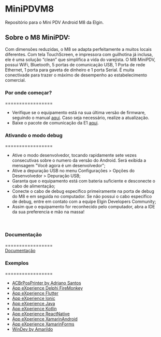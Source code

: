 # MiniPDVM8
Repositório para o Mini PDV Android M8 da Elgin.

## Sobre o M8 MiniPDV:
Com dimensões reduzidas, o M8 se adapta perfeitamente a muitos locais diferentes. Com tela TouchScreen, e impressora com guilhotina já inclusa, ele é uma solução “clean” que simplifica a vida do varejista. O M8 MiniPDV, possui WiFi, Bluetooth, 5 portas de comunicação USB, 1 Porta de rede Ethernet, 1 porta para gaveta de dinheiro e 1 porta Serial. É muita conectivade para trazer o máximo de desempenho ao estabelecimento comercial.

### Por onde começar?
=================  
* Verifique se o equipamento está na sua última versão de firmware, seguindo o manual [aqui](https://github.com/ElginDeveloperCommunity/MiniPDVM8/blob/master/M8/Firmware/MiniPDV%20M8%20Elgin%20-%20Atualiza%C3%A7%C3%A3o%20de%20Firmware%20(OTA).pdf). Caso seja necessário, realize a atualização. 
* Baixe o pacote de comunicação da E1 [aqui](https://github.com/ElginDeveloperCommunity/MiniPDVM8/tree/master/M8/Bibliotecas).

### Ativando o modo debug
=================  
* Ative o modo desenvolvedor, tocando rapidamente sete vezes consecutivas sobre o numero da versão do Android. Será exibida a mensagem "Você agora é um desenvolvedor";  
* Ative a depuração USB no menu Configurações > Opções do Desenvolvedor > Depuração USB;  
* Garanta que o equipamento está com bateria suficiente e desconecte o cabo de alimentação;  
* Conecte o cabo de debug específico primeiramente na porta de debug do M8 e em seguida no computador. Se não possui o cabo específico de debug, entre em contato com a equipe Elgin Developers Community;  
* Assim que o equipamento for reconhecido pelo computador, abra a IDE da sua preferencia e mão na massa!  
<br><br/>

### Documentação
=================  
[Documentação](http://plataforma-e1.leonwebhost.com/group__m80.html)  

### Exemplos
=================  
- [ACBrPosPrinter by Adriano Santos](https://github.com/ElginDeveloperCommunity/MiniPDVM8/tree/master/M8/Exemplos/AdrianoSantos_ACBrPosPrinter)
- [App eXperience Delphi FireMonkey](https://github.com/ElginDeveloperCommunity/MiniPDVM8/tree/master/M8/Exemplos/App_eXperience_FireMonkey)
- [App eXperience Flutter](https://github.com/ElginDeveloperCommunity/MiniPDVM8/tree/master/M8/Exemplos/App_eXperience_Flutter)
- [App eXperience Ionic](https://github.com/ElginDeveloperCommunity/MiniPDVM8/tree/master/M8/Exemplos/App_eXperience_Ionic)
- [App eXperience Java](https://github.com/ElginDeveloperCommunity/MiniPDVM8/tree/master/M8/Exemplos/App_eXperience_Java)
- [App eXperience Kotlin](https://github.com/ElginDeveloperCommunity/MiniPDVM8/tree/master/M8/Exemplos/App_eXperience_Kotlin)
- [App eXperience ReactNative](https://github.com/ElginDeveloperCommunity/MiniPDVM8/tree/master/M8/Exemplos/App_eXperience_ReactNative)
- [App eXperience XamarinAndroid](https://github.com/ElginDeveloperCommunity/MiniPDVM8/tree/master/M8/Exemplos/App_eXperience_XamarinAndroid)
- [App eXperience XamarinForms](https://github.com/ElginDeveloperCommunity/MiniPDVM8/tree/master/M8/Exemplos/App_eXperience_XamarinForms)
- [WinDev by Amarildo](https://github.com/ElginDeveloperCommunity/MiniPDVM8/tree/master/M8/Exemplos/ExemploWindev_Amarildo)
